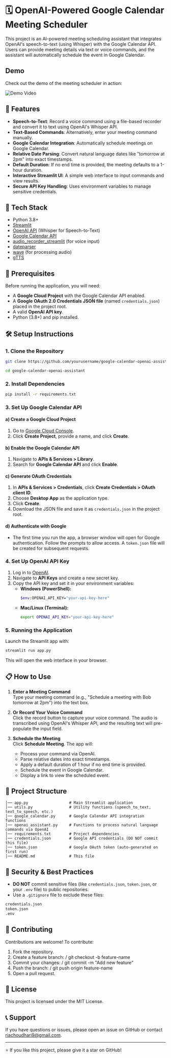 # 🗓️ OpenAI-Powered Google Calendar Meeting Scheduler

This project is an AI-powered meeting scheduling assistant that integrates OpenAI's speech-to-text (using Whisper) with the Google Calendar API. Users can provide meeting details via text or voice commands, and the assistant will automatically schedule the event in Google Calendar.

## Demo

Check out the demo of the meeting scheduler in action:

![Demo Video](demo.gif)


## 📢 Features

- **Speech-to-Text**: Record a voice command using a file-based recorder and convert it to text using OpenAI's Whisper API.
- **Text-Based Commands**: Alternatively, enter your meeting command manually.
- **Google Calendar Integration**: Automatically schedule meetings on Google Calendar.
- **Relative Date Parsing**: Convert natural language dates like "tomorrow at 2pm" into exact timestamps.
- **Default Duration**: If no end time is provided, the meeting defaults to a 1-hour duration.
- **Interactive Streamlit UI**: A simple web interface to input commands and view results.
- **Secure API Key Handling**: Uses environment variables to manage sensitive credentials.

## 🚀 Tech Stack

- Python 3.8+
- [Streamlit](https://streamlit.io/)
- [OpenAI API](https://platform.openai.com/) (Whisper for Speech-to-Text)
- [Google Calendar API](https://developers.google.com/calendar)
- [audio_recorder_streamlit](https://github.com/jeffheaton/Audio-Recorder-Streamlit) (for voice input)
- [dateparser](https://dateparser.readthedocs.io/)
- [wave](https://docs.python.org/3/library/wave.html) (for processing audio)
- [gTTS](https://pypi.org/project/gTTS/)

## 🔑 Prerequisites

Before running the application, you will need:
- A **Google Cloud Project** with the Google Calendar API enabled.
- A **Google OAuth 2.0 Credentials JSON file** (named `credentials.json`) placed in the project root.
- A valid **OpenAI API key**.
- Python (3.8+) and pip installed.

## 🛠️ Setup Instructions

### 1. Clone the Repository

```sh
git clone https://github.com/yourusername/google-calendar-openai-assistant.git
``` 
```sh
cd google-calendar-openai-assistant
```

### 2. Install Dependencies

```sh
pip install -r requirements.txt
```

### 3. Set Up Google Calendar API

#### a) Create a Google Cloud Project

1. Go to [Google Cloud Console](https://console.cloud.google.com/).
2. Click **Create Project**, provide a name, and click **Create**.

#### b) Enable the Google Calendar API

1. Navigate to **APIs & Services > Library**.
2. Search for **Google Calendar API** and click **Enable**.

#### c) Generate OAuth Credentials

1. In **APIs & Services > Credentials**, click **Create Credentials > OAuth client ID**.
2. Choose **Desktop App** as the application type.
3. Click **Create**.
4. Download the JSON file and save it as `credentials.json` in the project root.

#### d) Authenticate with Google

- The first time you run the app, a browser window will open for Google authentication. Follow the prompts to allow access. A `token.json` file will be created for subsequent requests.

### 4. Set Up OpenAI API Key

1. Log in to [OpenAI](https://platform.openai.com/).
2. Navigate to **API Keys** and create a new secret key.
3. Copy the API key and set it in your environment variables:
   - **Windows (PowerShell):**  
     ```sh
     $env:OPENAI_API_KEY="your-api-key-here"
     ```
   - **Mac/Linux (Terminal):**  
     ```sh
     export OPENAI_API_KEY="your-api-key-here"
     ```

### 5. Running the Application

Launch the Streamlit app with:

```sh
streamlit run app.py
```

This will open the web interface in your browser.

## 📋 How to Use

1. **Enter a Meeting Command**  
   Type your meeting command (e.g., "Schedule a meeting with Bob tomorrow at 2pm") into the text box.

2. **Or Record Your Voice Command**  
   Click the record button to capture your voice command. The audio is transcribed using OpenAI's Whisper API, and the resulting text will pre-populate the input field.

3. **Schedule the Meeting**  
   Click **Schedule Meeting**. The app will:
   - Process your command via OpenAI.
   - Parse relative dates into exact timestamps.
   - Apply a default duration of 1 hour if no end time is provided.
   - Schedule the event in Google Calendar.
   - Display a link to view the scheduled event.

## 📂 Project Structure
```
│── app.py                  # Main Streamlit application
│── utils.py                # Utility functions (speech_to_text, text_to_speech, etc.)
│── google_calendar.py      # Google Calendar API integration functions
│── openai_assistant.py     # Functions to process natural language commands via OpenAI
│── requirements.txt        # Project dependencies
│── credentials.json        # Google API credentials (DO NOT commit this file)
│── token.json              # Google OAuth token (auto-generated on first run)
│── README.md               # This file
```

## 🔐 Security & Best Practices

- **DO NOT** commit sensitive files (like `credentials.json`, `token.json`, or your `.env` file) to public repositories.
- Use a `.gitignore` file to exclude these files:
```sh
credentials.json
token.json
.env
```

## 🤝 Contributing

Contributions are welcome! To contribute:
1. Fork the repository.
2. Create a feature branch: / git checkout -b feature-name
3. Commit your changes: / git commit -m "Add new feature"
4. Push the branch: / git push origin feature-name
5. Open a pull request.

## 📜 License

This project is licensed under the MIT License.

## 📞 Support

If you have questions or issues, please open an issue on GitHub or contact [riachoudhari9@gmail.com](mailto:riachoudhari9@gmail.com).

---

⭐ If you like this project, please give it a star on GitHub!

